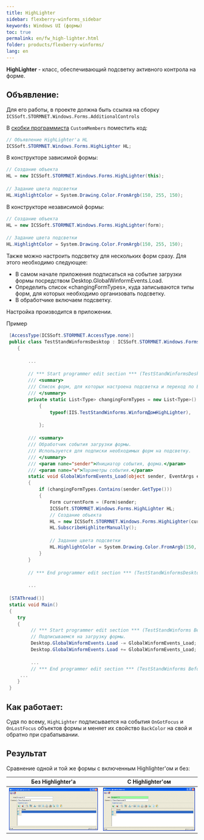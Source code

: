 ```yaml
---
title: HighLighter
sidebar: flexberry-winforms_sidebar
keywords: Windows UI (формы)
toc: true
permalink: en/fw_high-lighter.html
folder: products/flexberry-winforms/
lang: en
---
```


__HighLighter__ - класс, обеспечивающий подсветку активного контрола на форме.

## Объявление: 
Для его работы, в проекте должна быть ссылка на сборку `ICSSoft.STORMNET.Windows.Forms.AdditionalControls`

В [скобки программиста](fo_programmer-brackets.html) `CustomMembers` поместить код:

```csharp
// Объявление HighLighter'а HL
ICSSoft.STORMNET.Windows.Forms.HighLighter HL;
```

В конструкторе зависимой формы:

```csharp  
// Создание объекта                            
HL = new ICSSoft.STORMNET.Windows.Forms.HighLighter(this);

// Задание цвета подсветки
HL.HighlightColor = System.Drawing.Color.FromArgb(150, 255, 150);
```

В конструкторе независимой формы:

```csharp  
// Создание объекта                            
HL = new ICSSoft.STORMNET.Windows.Forms.HighLighter(form);

// Задание цвета подсветки
HL.HighlightColor = System.Drawing.Color.FromArgb(150, 255, 150);
```

Также можно настроить подсветку для нескольких форм сразу. Для этого необходимо следующее:
* В самом начале приложения подписаться на событие загрузки формы посредством Desktop.GlobalWinformEvents.Load.
* Определить список «changingFormTypes», куда записываются типы форм, для которых необходимо организовать подсветку.
* В обработчике включаем подсветку.

Настройка производится в приложении.

Пример

```csharp
 [AccessType(ICSSoft.STORMNET.AccessType.none)]
 public class TestStandWinformsDesktop : ICSSoft.STORMNET.Windows.Forms.Desktop
    {
        
        ...
        
        // *** Start programmer edit section *** (TestStandWinformsDesktop CustomMembers)
        /// <summary>
        /// Список форм, для которых настроена подсветка и переход по Enter.
        /// </summary>
        private static List<Type> changingFormTypes = new List<Type>()
            {
                typeof(IIS.TestStandWinforms.WinformДомHighLighter),
                
            };

        /// <summary>
        /// Обработчик события загрузки формы.
        /// Используется для подписки необходимых форм на подсветку.
        /// </summary>
        /// <param name="sender">Инициатор события, форма.</param>
        /// <param name="e">Параметры события.</param>
        static void GlobalWinformEvents_Load(object sender, EventArgs e)
        {
            if (changingFormTypes.Contains(sender.GetType()))
            {
                Form currentForm = (Form)sender;
                ICSSoft.STORMNET.Windows.Forms.HighLighter HL;
                // Создание объекта                            
                HL = new ICSSoft.STORMNET.Windows.Forms.HighLighter(currentForm);
                HL.SubscribeHighliterManually();

                // Задание цвета подсветки
                HL.HighlightColor = System.Drawing.Color.FromArgb(150, 255, 150);
            }
        }

        // *** End programmer edit section *** (TestStandWinformsDesktop CustomMembers)

        ...

 [STAThread()]
 static void Main()
 {
    try
    {
         // *** Start programmer edit section *** (TestStandWinforms Before authorization)
         // Подписываемся на загрузку формы.
         Desktop.GlobalWinformEvents.Load -= GlobalWinformEvents_Load;
         Desktop.GlobalWinformEvents.Load += GlobalWinformEvents_Load;

         ...
         // *** End programmer edit section *** (TestStandWinforms Before authorization)
     ...
    }
 }
```

## Как работает:
Судя по всему, `HighLighter` подписывается на события `OnGotFocus` и `OnLostFocus` объектов формы и меняет их свойство `BackColor` на свой и обратно при срабатывании.

## Результат
Сравнение одной и той же формы с включенным Highlighter'ом и без:

| Без Highlighter'a | С Highlighter'ом |
|--|--|
| ![](/images/pages/products/flexberry-winforms/controls/highlighter/highlighter-off.gif)|![](/images/pages/products/flexberry-winforms/controls/highlighter/highlighter-on.gif)|



